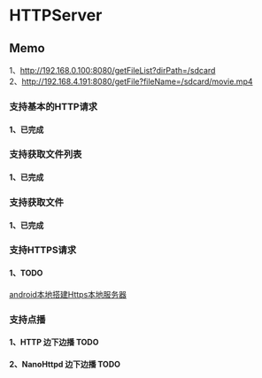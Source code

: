 # HTTPServer   

## Memo
1、http://192.168.0.100:8080/getFileList?dirPath=/sdcard    
2、http://192.168.4.191:8080/getFile?fileName=/sdcard/movie.mp4


### 支持基本的HTTP请求   
#### 1、已完成    

### 支持获取文件列表   
#### 1、已完成   

### 支持获取文件   
#### 1、已完成     

### 支持HTTPS请求    
#### 1、TODO    
[android本地搭建Https本地服务器](https://www.jianshu.com/p/ee2c03cbc6f7)    

### 支持点播    
#### 1、HTTP 边下边播 TODO   
#### 2、NanoHttpd 边下边播 TODO 

